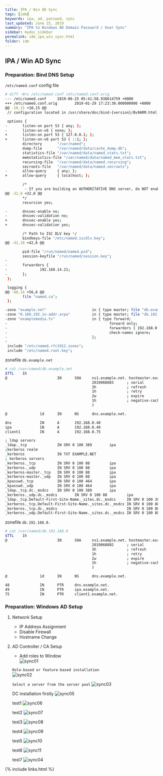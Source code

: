 ```yaml
---
title: IPA / Win AD Sync
tags: [idm]
keywords: ipa, ad, passwod, sync
last_updated: June 25, 2019
summary: "IPA to Windows AD Domain Password / User Sync"
sidebar: mydoc_sidebar
permalink: idm_ipa_win_sync.html
folder: idm
---
```


## IPA / Win AD Sync

### Preparation: Bind DNS Setup

`/etc/named.conf` config file

```bash
# diff -Nru /etc/named.conf /etc/named.conf.orig
--- /etc/named.conf     2019-06-25 05:41:58.938614759 +0000
+++ /etc/named.conf.orig        2019-01-29 17:23:30.000000000 +0000
@@ -10,15 +10,15 @@
 // configuration located in /usr/share/doc/bind-{version}/Bv9ARM.html

 options {
-       listen-on port 53 { any; };
-       listen-on-v6 { none; };
+       listen-on port 53 { 127.0.0.1; };
+       listen-on-v6 port 53 { ::1; };
        directory       "/var/named";
        dump-file       "/var/named/data/cache_dump.db";
        statistics-file "/var/named/data/named_stats.txt";
        memstatistics-file "/var/named/data/named_mem_stats.txt";
        recursing-file  "/var/named/data/named.recursing";
        secroots-file   "/var/named/data/named.secroots";
-       allow-query     { any; };
+       allow-query     { localhost; };

        /*
         - If you are building an AUTHORITATIVE DNS server, do NOT enable recursion.
@@ -32,8 +32,8 @@
        */
        recursion yes;

-       dnssec-enable no;
-       dnssec-validation no;
+       dnssec-enable yes;
+       dnssec-validation yes;

        /* Path to ISC DLV key */
        bindkeys-file "/etc/named.iscdlv.key";
@@ -42,10 +42,6 @@

        pid-file "/run/named/named.pid";
        session-keyfile "/run/named/session.key";
-
-       forwarders {
-               192.168.14.21;
-       };
 };

 logging {
@@ -60,14 +56,6 @@
        file "named.ca";
 };

-zone "example.net"                     in { type master; file "db.example.net"; };
-zone "0.168.192.in-addr.arpa"          in { type master; file "db.192.168.0"; };
-zone "examplemedia.tv"                 in { type forward;
-                                               forward only;
-                                               forwarders { 192.168.0.47; };
-                                               check-names ignore;
-                                       };
-
 include "/etc/named.rfc1912.zones";
 include "/etc/named.root.key";
```

zonefile `db.example.net`
```bash
# cat /var/named/db.example.net
$TTL    1h
@                       IN      SOA     ns1.example.net. hostmaster.example.net. (
                                        2019060803      ; serial
                                        3h              ; refresh
                                        1h              ; retry
                                        2w              ; expire
                                        1h              ; negative-cache
                                        )

@               1d      IN      NS      dns.example.net.

dns             IN      A       192.168.0.48
ipa             IN      A       192.168.0.49
client1         IN      A       192.168.0.75

; ldap servers
_ldap._tcp              IN SRV 0 100 389        ipa
;kerberos realm
_kerberos               IN TXT EXAMPLE.NET
; kerberos servers
_kerberos._tcp          IN SRV 0 100 88         ipa
_kerberos._udp          IN SRV 0 100 88         ipa
_kerberos-master._tcp   IN SRV 0 100 88         ipa
_kerberos-master._udp   IN SRV 0 100 88         ipa
_kpasswd._tcp           IN SRV 0 100 464        ipa
_kpasswd._udp           IN SRV 0 100 464        ipa
_ldap._tcp.dc._msdcs    IN SRV 0 100 389        ipa
_kerberos._udp.dc._msdcs        IN SRV 0 100 88         ipa
_ldap._tcp.Default-First-Site-Name._sites.dc._msdcs     IN SRV 0 100 389        ipa
_kerberos._tcp.Default-First-Site-Name._sites.dc._msdcs IN SRV 0 100 88         ipa
_kerberos._tcp.dc._msdcs                                IN SRV 0 100 88         ipa
_kerberos._udp.Default-First-Site-Name._sites.dc._msdcs IN SRV 0 100 88         ipa
```

zonefile `db.192.168.0.`
```bash
# cat /var/named/db.192.168.0
$TTL    1h
@                       IN      SOA     ns1.example.net. hostmaster.example.net. (
                                        2019060802      ; serial
                                        3h              ; refresh
                                        1h              ; retry
                                        2w              ; expire
                                        1h              ; negative-cache
                                        )

@               1d      IN      NS      dns.example.net.

48              IN      PTR     dns.example.net.
49              IN      PTR     ipa.example.net.
75              IN      PTR     client1.example.net.
```

### Preparation: Windows AD Setup

1. Network Setup
    - IP Address Assignment 
    - Disable Firewall
    - Hostname Change

2. AD Controller / CA Setup
    - Add roles to Window  
    ![sync01](images/idm/ipa_win_sync_01.png)

    `Role-based or feature-based installation`  
    ![sync02](images/idm/ipa_win_sync_02.png)

    `Select a server from the server pool`
    ![sync03](images/idm/ipa_win_sync_03.png)

    DC installation firstly
    ![sync05](images/idm/ipa_win_sync_05.png)

    test1
    ![sync06](images/idm/ipa_win_sync_06.png)

    test2
    ![sync07](images/idm/ipa_win_sync_07.png)

    test3
    ![sync08](images/idm/ipa_win_sync_08.png)

    test4
    ![sync09](images/idm/ipa_win_sync_09.png)

    test5
    ![sync10](images/idm/ipa_win_sync_10.png)

    test6
    ![sync11](images/idm/ipa_win_sync_11.png)

    test7
    ![sync04](images/idm/ipa_win_sync_04.png)

{% include links.html %}
